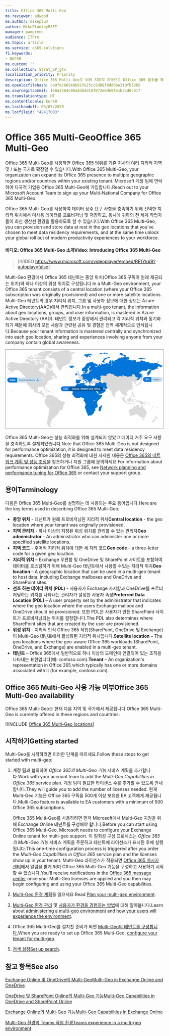 ```yaml
---
title: Office 365 Multi-Geo
ms.reviewer: adwood
ms.author: mikeplum
author: MikePlumleyMSFT
manager: pamgreen
audience: ITPro
ms.topic: article
ms.service: o365-solutions
f1.keywords:
- NOCSH
ms.custom: ''
ms.collection: Strat_SP_gtc
localization_priority: Priority
description: Office 365 Multi-Geo로 여러 지리적 지역으로 Office 365 범위를 확장합니다.
ms.openlocfilehash: ca0fac66549b91fe25cc5d86f9dd0be310fb38b5
ms.sourcegitcommit: 160a2564c90a4d64d19f072e0de9fe1b3cd0c917
ms.translationtype: HT
ms.contentlocale: ko-KR
ms.lasthandoff: 03/05/2020
ms.locfileid: "42417003"
---
```

# <a name="office-365-multi-geo"></a><span data-ttu-id="5dc1a-103">Office 365 Multi-Geo</span><span class="sxs-lookup"><span data-stu-id="5dc1a-103">Office 365 Multi-Geo</span></span>

<span data-ttu-id="5dc1a-104">Office 365 Multi-Geo를 사용하면 Office 365 범위를 기존 지사의 여러 지리적 지역 및 / 또는 국가로 확장할 수 있습니다.</span><span class="sxs-lookup"><span data-stu-id="5dc1a-104">With Office 365 Multi-Geo, your organization can expand its Office 365 presence to multiple geographic regions and/or countries within your existing tenant.</span></span> <span data-ttu-id="5dc1a-105">Microsoft 계정 팀에 연락하여 다국적 기업용 Office 365 Multi-Geo에 가입합니다.</span><span class="sxs-lookup"><span data-stu-id="5dc1a-105">Reach out to your Microsoft Account Team to sign up your Multi-National Company for Office 365 Multi-Geo.</span></span>
  
<span data-ttu-id="5dc1a-106">Office 365 Multi-Geo를 사용하여 데이터 상주 요구 사항을 충족하기 위해 선택한 지리적 위치에서 미사용 데이터를 프로비저닝 및 저장하고, 동시에 귀하의 전 세계 작업자들이 최신 생산선 환경을 활용하도록 할 수 있습니다.</span><span class="sxs-lookup"><span data-stu-id="5dc1a-106">With Office 365 Multi-Geo, you can provision and store data at rest in the geo locations that you've chosen to meet data residency requirements, and at the same time unlock your global roll out of modern productivity experiences to your workforce.</span></span>

#### <a name="video-introducing-office-365-multi-geo"></a><span data-ttu-id="5dc1a-107">비디오: Office 365 Multi-Geo 소개</span><span class="sxs-lookup"><span data-stu-id="5dc1a-107">Video: Introducing Office 365 Multi-Geo</span></span>

> [!VIDEO https://www.microsoft.com/videoplayer/embed/RE1Yk6B?autoplay=false]

<span data-ttu-id="5dc1a-108">Multi-Geo 환경에서 Office 365 테넌트는 중앙 위치(Office 365 구독이 원래 제공되는 위치)와 하나 이상의 위성 위치로 구성됩니다.</span><span class="sxs-lookup"><span data-stu-id="5dc1a-108">In a Multi-Geo environment, your Office 365 tenant consists of a central location (where your Office 365 subscription was originally provisioned) and one or more satellite locations.</span></span> <span data-ttu-id="5dc1a-109">Multi-Geo 테넌트의 경우 지리적 위치, 그룹 및 사용자 정보에 대한 정보는 Azure Active Directory(AAD)에서 관리됩니다.</span><span class="sxs-lookup"><span data-stu-id="5dc1a-109">In a multi-geo tenant, the information about geo locations, groups, and user information, is mastered in Azure Active Directory (AAD).</span></span> <span data-ttu-id="5dc1a-110">테넌트 정보가 중앙에서 관리되고 각 지리적 위치와 동기화되기 때문에 회사의 모든 사람과 관련된 공유 및 경험은 전역 세계적으로 인식됩니다.</span><span class="sxs-lookup"><span data-stu-id="5dc1a-110">Because your tenant information is mastered centrally and synchronized into each geo location, sharing and experiences involving anyone from your company contain global awareness.</span></span>

![SharePoint 관리 센터의 Multi-Geo 지도 스크린샷](media/multi-geo-world-map.png)

<span data-ttu-id="5dc1a-112">Office 365 Multi-Geo는 성능 최적화를 위해 설계되지 않았고 데이터 거주 요구 사항을 충족하도록 설계되었습니다.</span><span class="sxs-lookup"><span data-stu-id="5dc1a-112">Note that Office 365 Multi-Geo is not designed for performance optimization, it is designed to meet data residency requirements.</span></span> <span data-ttu-id="5dc1a-113">Office 365의 성능 최적화에 대한 자세한 내용은 [Office 365의 네트워크 계획 및 성능 조정](https://support.office.com/article/e5f1228c-da3c-4654-bf16-d163daee8848)을 참조하거나 지원 그룹에 문의하세요.</span><span class="sxs-lookup"><span data-stu-id="5dc1a-113">For information about performance optimization for Office 365, see [Network planning and performance tuning for Office 365](https://support.office.com/article/e5f1228c-da3c-4654-bf16-d163daee8848) or contact your support group.</span></span>

## <a name="terminology"></a><span data-ttu-id="5dc1a-114">용어</span><span class="sxs-lookup"><span data-stu-id="5dc1a-114">Terminology</span></span>

<span data-ttu-id="5dc1a-115">다음은 Office 365 Multi-Geo를 설명하는 데 사용되는 주요 용어입니다.</span><span class="sxs-lookup"><span data-stu-id="5dc1a-115">Here are the key terms used in describing Office 365 Multi-Geo:</span></span>

- <span data-ttu-id="5dc1a-116">**중앙 위치** - 테넌트가 원래 프로비저닝된 지리적 위치</span><span class="sxs-lookup"><span data-stu-id="5dc1a-116">**Central location** - the geo location where your tenant was originally provisioned.</span></span>
- <span data-ttu-id="5dc1a-117">**지역 관리자** - 하나 이상의 지정된 위성 위치를 관리할 수 있는 관리자</span><span class="sxs-lookup"><span data-stu-id="5dc1a-117">**Geo administrator** - An administrator who can administer one or more specified satellite locations.</span></span>
- <span data-ttu-id="5dc1a-118">**지역 코드** - 주어직 지리적 위치에 대한 세 자리 코드</span><span class="sxs-lookup"><span data-stu-id="5dc1a-118">**Geo code** - a three-letter code for a given geo location.</span></span>
- <span data-ttu-id="5dc1a-119">**지리적 위치** – Exchange 우편함 및 OneDrive 및 SharePoint 사이트를 포함하여 데이터를 호스팅하기 위해 Multi-Geo 테넌트에서 사용할 수있는 지리적 위치</span><span class="sxs-lookup"><span data-stu-id="5dc1a-119">**Geo location** – A geographic location that can be used in a multi-geo tenant to host data, including Exchange mailboxes and OneDrive and SharePoint sites.</span></span>
- <span data-ttu-id="5dc1a-120">**선호 하는 데이터 위치 (PDL)** - 사용자가 Exchange 사서함과 OneDrive를 프로비저닝하는 위치를 나타내는 관리자가 설정한 사용자 속성</span><span class="sxs-lookup"><span data-stu-id="5dc1a-120">**Preferred Data Location (PDL)** – A user property set by the administrator that indicates where the geo location where the users Exchange mailbox and OneDrive should be provisioned.</span></span> <span data-ttu-id="5dc1a-121">또한 PDL은 사용자가 만든 SharePoint 사이트가 프로비저닝되는 위치를 결정합니다.</span><span class="sxs-lookup"><span data-stu-id="5dc1a-121">The PDL also determines where SharePoint sites that are created by the user are provisioned.</span></span>
- <span data-ttu-id="5dc1a-122">**위성 위치** - 지리적 인식 Office 365 작업(SharePoint, OneDrive 및 Exchange)이 Multi-Geo 테넌트에서 활성화된 지리적 위치입니다.</span><span class="sxs-lookup"><span data-stu-id="5dc1a-122">**Satellite location** – The geo locations where the geo-aware Office 365 workloads (SharePoint, OneDrive, and Exchange) are enabled in a multi-geo tenant.</span></span>
- <span data-ttu-id="5dc1a-123">**테넌트** – Office 365에서 일반적으로 하나 이상의 도메인에 연결되어 있는 조직을 나타내는 표현입니다(예: contoso.com).</span><span class="sxs-lookup"><span data-stu-id="5dc1a-123">**Tenant** – An organization's representation in Office 365 which typically has one or more domains associated with it (for example, contoso.com).</span></span>

## <a name="office-365-multi-geo-availability"></a><span data-ttu-id="5dc1a-124">Office 365 Multi-Geo 사용 가능 여부</span><span class="sxs-lookup"><span data-stu-id="5dc1a-124">Office 365 Multi-Geo availability</span></span>

<span data-ttu-id="5dc1a-125">Office 365 Multi-Geo는 현재 다음 지역 및 국가에서 제공됩니다.</span><span class="sxs-lookup"><span data-stu-id="5dc1a-125">Office 365 Multi-Geo is currently offered in these regions and countries:</span></span>

[!INCLUDE [Office 365 Multi-Geo locations](includes/office-365-multi-geo-locations.md)]

## <a name="getting-started"></a><span data-ttu-id="5dc1a-126">시작하기</span><span class="sxs-lookup"><span data-stu-id="5dc1a-126">Getting started</span></span>

<span data-ttu-id="5dc1a-127">Multi-Geo를 시작하려면 이러한 단계를 따르세요.</span><span class="sxs-lookup"><span data-stu-id="5dc1a-127">Follow these steps to get started with multi-geo:</span></span>

1. <span data-ttu-id="5dc1a-128">계정 팀과 협의하여 _Office 365의 Multi-Geo 기능_ 서비스 계획을 추가합니다.</span><span class="sxs-lookup"><span data-stu-id="5dc1a-128">Work with your account team to add the _Multi-Geo Capabilities in Office 365_ service plan.</span></span> <span data-ttu-id="5dc1a-129">계정 팀이 필요한 라이센스 수를 추가할 수 있도록 안내합니다.</span><span class="sxs-lookup"><span data-stu-id="5dc1a-129">They will guide you to add the number of licenses needed.</span></span> <span data-ttu-id="5dc1a-130">현재 Multi-Geo 기능은 Office 365 구독을 500개 이상 보유한 EA 고객에게 제공됩니다.</span><span class="sxs-lookup"><span data-stu-id="5dc1a-130">Multi-Geo feature is available to EA customers with a minimum of 500 Office 365 subscriptions.</span></span>

   <span data-ttu-id="5dc1a-131">Office 365 Multi-Geo를 사용하려면 먼저 Microsoft에서 Multi-Geo 지원을 위해 Exchange Online 테넌트를 구성해야 합니다.</span><span class="sxs-lookup"><span data-stu-id="5dc1a-131">Before you can start using Office 365 Multi-Geo, Microsoft needs to configure your Exchange Online tenant for multi-geo support.</span></span> <span data-ttu-id="5dc1a-132">이 일회성 구성 프로세스는 *Office 365의 Multi-Geo 기능* 서비스 계획을 주문하고 테넌트에 라이선스가 표시된 후에 실행됩니다.</span><span class="sxs-lookup"><span data-stu-id="5dc1a-132">This one-time configuration process is triggered after you order the *Multi-Geo Capabilities in Office 365* service plan and the licenses show up in your tenant.</span></span> <span data-ttu-id="5dc1a-133">Multi-Geo 라이선스가 적용되면 [Office 365 메시지 센터](https://support.office.com/article/38FB3333-BFCC-4340-A37B-DEDA509C2093)에서 알림을 받게 되며 Office 365 Multi-Geo 기능을 구성하고 사용하기 시작할 수 있습니다.</span><span class="sxs-lookup"><span data-stu-id="5dc1a-133">You'll receive notifications in the [Office 365 message center](https://support.office.com/article/38FB3333-BFCC-4340-A37B-DEDA509C2093) once your Multi-Geo licenses are applied and you then may begin configuring and using your Office 365 Multi-Geo capabilities.</span></span>

2. <span data-ttu-id="5dc1a-134">[Multi-Geo 환경 계획](plan-for-multi-geo.md)을 읽으세요.</span><span class="sxs-lookup"><span data-stu-id="5dc1a-134">Read [Plan your multi-geo environment](plan-for-multi-geo.md).</span></span>

3. <span data-ttu-id="5dc1a-135">[Multi-Geo 환경 관리](administering-a-multi-geo-environment.md) 및 [사용자가 환경을 경험하는 방법](multi-geo-user-experience.md)에 대해 알아봅니다.</span><span class="sxs-lookup"><span data-stu-id="5dc1a-135">Learn about [administering a multi-geo environment](administering-a-multi-geo-environment.md) and [how your users will experience the environment](multi-geo-user-experience.md).</span></span>

4. <span data-ttu-id="5dc1a-136">Office 365 Multi-Geo를 설치할 준비가 되면 [Multi-Geo의 테넌트를 구성합니다.](multi-geo-tenant-configuration.md)</span><span class="sxs-lookup"><span data-stu-id="5dc1a-136">When you are ready to set up Office 365 Multi-Geo, [configure your tenant for multi-geo](multi-geo-tenant-configuration.md).</span></span>

5. <span data-ttu-id="5dc1a-137">[검색 설정](configure-search-for-multi-geo.md)</span><span class="sxs-lookup"><span data-stu-id="5dc1a-137">[Set up search](configure-search-for-multi-geo.md).</span></span>

## <a name="see-also"></a><span data-ttu-id="5dc1a-138">참고 항목</span><span class="sxs-lookup"><span data-stu-id="5dc1a-138">See also</span></span>

[<span data-ttu-id="5dc1a-139">Exchange Online 및 OneDrive의 Multi-Geo</span><span class="sxs-lookup"><span data-stu-id="5dc1a-139">Multi-Geo in Exchange Online and OneDrive</span></span>](https://Aka.ms/GoMultiGeo)

[<span data-ttu-id="5dc1a-140">OneDrive 및 SharePoint Online의 Multi-Geo 기능</span><span class="sxs-lookup"><span data-stu-id="5dc1a-140">Multi-Geo Capabilities in OneDrive and SharePoint Online</span></span>](https://docs.microsoft.com/office365/enterprise/multi-geo-capabilities-in-onedrive-and-sharepoint-online-in-office-365)

[<span data-ttu-id="5dc1a-141">Exchange Online의 Multi-Geo 기능</span><span class="sxs-lookup"><span data-stu-id="5dc1a-141">Multi-Geo Capabilities in Exchange Online</span></span>](https://docs.microsoft.com/office365/enterprise/multi-geo-capabilities-in-exchange-online)

[<span data-ttu-id="5dc1a-142">Multi-Geo 환경의 Teams 작업 환경</span><span class="sxs-lookup"><span data-stu-id="5dc1a-142">Teams experience in a multi-geo environment</span></span>](https://docs.microsoft.com/microsoftteams/teams-experience-o365odb-spo-multi-geo)
